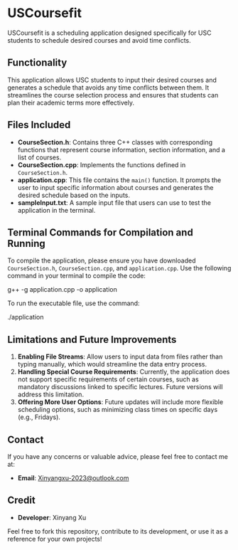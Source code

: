 # USCoursefit

USCoursefit is a scheduling application designed specifically for USC students to schedule desired courses and avoid time conflicts.

## Functionality

This application allows USC students to input their desired courses and generates a schedule that avoids any time conflicts between them. It streamlines the course selection process and ensures that students can plan their academic terms more effectively.

## Files Included

- **CourseSection.h**: Contains three C++ classes with corresponding functions that represent course information, section information, and a list of courses.
- **CourseSection.cpp**: Implements the functions defined in `CourseSection.h`.
- **application.cpp**: This file contains the `main()` function. It prompts the user to input specific information about courses and generates the desired schedule based on the inputs.
- **sampleInput.txt**: A sample input file that users can use to test the application in the terminal.

## Terminal Commands for Compilation and Running

To compile the application, please ensure you have downloaded `CourseSection.h`, `CourseSection.cpp`, and `application.cpp`. Use the following command in your terminal to compile the code:

g++ -g application.cpp -o application


To run the executable file, use the command:

./application


## Limitations and Future Improvements

1. **Enabling File Streams**: Allow users to input data from files rather than typing manually, which would streamline the data entry process.
2. **Handling Special Course Requirements**: Currently, the application does not support specific requirements of certain courses, such as mandatory discussions linked to specific lectures. Future versions will address this limitation.
3. **Offering More User Options**: Future updates will include more flexible scheduling options, such as minimizing class times on specific days (e.g., Fridays).

## Contact

If you have any concerns or valuable advice, please feel free to contact me at: 
- **Email**: [Xinyangxu-2023@outlook.com](mailto:Xinyangxu-2023@outlook.com)

## Credit

- **Developer**: Xinyang Xu

Feel free to fork this repository, contribute to its development, or use it as a reference for your own projects!

